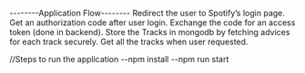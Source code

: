 
--------Application Flow--------
Redirect the user to Spotify’s login page.
Get an authorization code after user login.
Exchange the code for an access token (done in backend).
Store the Tracks in mongodb by fetching advices for each track securely.
Get all the tracks when user requested.

//Steps to run the application
--npm install 
--npm run start


